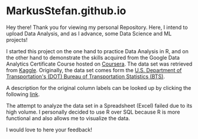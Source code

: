 # MarkusStefan.github.io
Hey there! Thank you for viewing my personal Repository. Here, I intend to upload Data Analysis, and as I advance, some Data Science and ML projects!


I started this project on the one hand to practice Data Analysis in R, and on the other hand to demonstrate the skills acquired from the Google Data Analytics Certificate Course hosted on [Coursera](https://www.coursera.org/professional-certificates/google-data-analytics). The data set was retrieved from [Kaggle](%22https://www.kaggle.com/datasets/undersc0re/flight-delay-and-causes/metadata?select=Flight_delay.csv%22). Originally, the data set comes form the [U.S. Department of Transportation's (DOT) Bureau of Transportation Statistics (BTS)](https://www.bts.gov/).

A description for the original column labels can be looked up by clicking the following [link](https://www.kaggle.com/datasets/undersc0re/flight-delay-and-causes?select=Flight_delay.csv).

The attempt to analyze the data set in a Spreadsheet (Excel) failed due to its high volume. I personally decided to use R over SQL because R is more functional and also allows me to visualize the data.

I would love to here your feedback!
